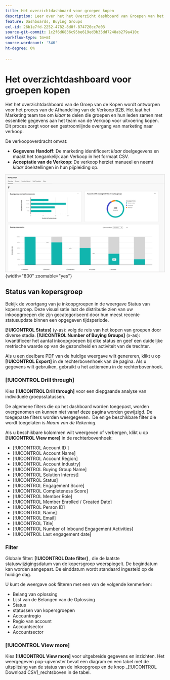 ```yaml
---
title: Het overzichtdashboard voor groepen kopen
description: Leer over het het Overzicht dashboard van Groepen van het Kopen en hoe het de Afhandeling van de Verkoop van het team van de Marketing toelaat.
feature: Dashboards, Buying Groups
exl-id: 26b1e7fd-2252-4782-8d0f-874720cc7d03
source-git-commit: 1c2f6d6836c95be619ed3b35dd7248ab279a410c
workflow-type: tm+mt
source-wordcount: '346'
ht-degree: 0%

---
```


# Het overzichtdashboard voor groepen kopen

Het het overzichtdashboard van de Groep van de Kopen wordt ontworpen voor het proces van de Afhandeling van de Verkoop B2B. Het laat het Marketing team toe om _klaar_ te delen die groepen en hun leden samen met essentiële gegevens aan het team van de Verkoop voor uitvoering kopen. Dit proces zorgt voor een gestroomlijnde overgang van marketing naar verkoop.

De verkoopoverdracht omvat:

* **Gegevens Handoff**: De marketing identificeert _klaar_ doelgegevens en maakt het toegankelijk aan Verkoop in het formaat CSV. 
* **Acceptatie van de Verkoop**: De verkoop herziet manueel en neemt _klaar_ doelstellingen in hun pijpleiding op.

![ het Kopen overzicht van Groepen ](./assets/buying-groups-overview.png){width="800" zoomable="yes"}

## Status van kopersgroep

Bekijk de voortgang van je inkoopgroepen in de weergave Status van kopersgroep. Deze visualisatie laat de distributie zien van uw inkoopgroepen die zijn gecategoriseerd door hun meest recente statusupdate binnen een opgegeven tijdsperiode.

**[!UICONTROL Status]** (y-as): volg de reis van het kopen van groepen door diverse stadia.
**[!UICONTROL Number of Buying Groups]** (x-as): kwantificeer het aantal inkoopgroepen bij elke status en geef een duidelijke metrische waarde op van de gezondheid en activiteit van de trechter.

Als u een deelbare PDF van de huidige weergave wilt genereren, klikt u op **[!UICONTROL Export]** in de rechterbovenhoek van de pagina. Als u gegevens wilt gebruiken, gebruikt u het actiemenu in de rechterbovenhoek.

### [!UICONTROL Drill through]

Kies **[!UICONTROL Drill through]** voor een diepgaande analyse van individuele groepsstatussen.

De algemene filters die op het dashboard worden toegepast, worden overgenomen en kunnen niet vanaf deze pagina worden gewijzigd.
De toegepaste filters worden weergegeven. 
De enige beschikbare filter die wordt toegelaten is _Naam van de Rekening_.

Als u beschikbare kolommen wilt weergeven of verbergen, klikt u op **[!UICONTROL View more]** in de rechterbovenhoek:

* [!UICONTROL Account ID ]
* [!UICONTROL Account Name]
* [!UICONTROL Account Region]
* [!UICONTROL Account Industry]
* [!UICONTROL Buying Group Name]
* [!UICONTROL Solution Interest]
* [!UICONTROL Status]
* [!UICONTROL Engagement Score]
* [!UICONTROL Completeness Score]
* [!UICONTROL Member Role]
* [!UICONTROL Member Enrolled / Created Date]
* [!UICONTROL Person ID]
* [!UICONTROL Name]
* [!UICONTROL Email]
* [!UICONTROL Title]
* [!UICONTROL Number of Inbound Engagement Activities]
* [!UICONTROL Last engagement date]

### Filter

Globale filter: **[!UICONTROL Date filter]** , die de laatste statuswijzigingsdatum van de kopersgroep weerspiegelt. De begindatum kan worden aangepast. De einddatum wordt standaard ingesteld op de huidige dag.

U kunt de weergave ook filteren met een van de volgende kenmerken:

* Belang van oplossing
* Lijst van de Belangen van de Oplossing
* Status
* statussen van kopersgroepen
* Accountregio
* Regio van account
* Accountsector
* Accountsector

### [!UICONTROL View more]

Kies **[!UICONTROL View more]** voor uitgebreide gegevens en inzichten. Het weergegeven pop-upvenster bevat een diagram en een tabel met de uitsplitsing van de status van de inkoopgroep en de knop _[!UICONTROL Download CSV]_rechtsboven in de tabel.
